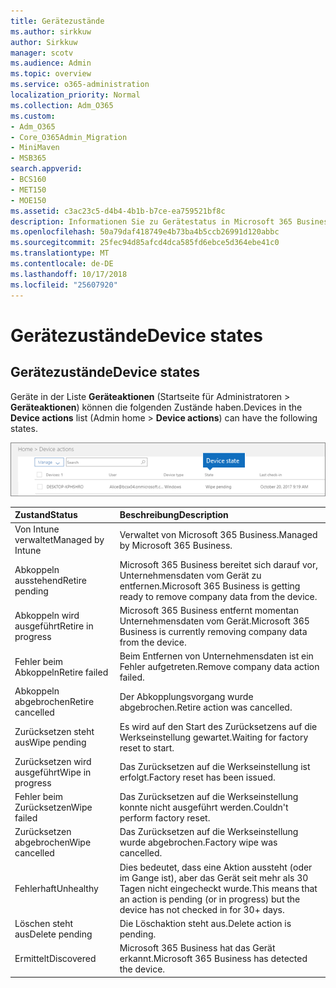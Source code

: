 ```yaml
---
title: Gerätezustände
ms.author: sirkkuw
author: Sirkkuw
manager: scotv
ms.audience: Admin
ms.topic: overview
ms.service: o365-administration
localization_priority: Normal
ms.collection: Adm_O365
ms.custom:
- Adm_O365
- Core_O365Admin_Migration
- MiniMaven
- MSB365
search.appverid:
- BCS160
- MET150
- MOE150
ms.assetid: c3ac23c5-d4b4-4b1b-b7ce-ea759521bf8c
description: Informationen Sie zu Gerätestatus in Microsoft 365 Business.
ms.openlocfilehash: 50a79daf418749e4b73ba4b5ccb26991d120abbc
ms.sourcegitcommit: 25fec94d85afcd4dca585fd6ebce5d364ebe41c0
ms.translationtype: MT
ms.contentlocale: de-DE
ms.lasthandoff: 10/17/2018
ms.locfileid: "25607920"
---
```

# <a name="device-states"></a><span data-ttu-id="73b6c-103">Gerätezustände</span><span class="sxs-lookup"><span data-stu-id="73b6c-103">Device states</span></span>

## <a name="device-states"></a><span data-ttu-id="73b6c-104">Gerätezustände</span><span class="sxs-lookup"><span data-stu-id="73b6c-104">Device states</span></span>

<span data-ttu-id="73b6c-105">Geräte in der Liste **Geräteaktionen** (Startseite für Administratoren \> **Geräteaktionen**) können die folgenden Zustände haben.</span><span class="sxs-lookup"><span data-stu-id="73b6c-105">Devices in the **Device actions** list (Admin home \> **Device actions**) can have the following states.</span></span>
  
![In the Device actions list, you can see the Devices states.](media/a621c47e-45d9-4e1a-beb9-c03254d40c1d.png)
  
|<span data-ttu-id="73b6c-107">**Zustand**</span><span class="sxs-lookup"><span data-stu-id="73b6c-107">**Status**</span></span>|<span data-ttu-id="73b6c-108">**Beschreibung**</span><span class="sxs-lookup"><span data-stu-id="73b6c-108">**Description**</span></span>|
|:-----|:-----|
|<span data-ttu-id="73b6c-109">Von Intune verwaltet</span><span class="sxs-lookup"><span data-stu-id="73b6c-109">Managed by Intune</span></span>  <br/> |<span data-ttu-id="73b6c-110">Verwaltet von Microsoft 365 Business.</span><span class="sxs-lookup"><span data-stu-id="73b6c-110">Managed by Microsoft 365 Business.</span></span>  <br/> |
|<span data-ttu-id="73b6c-111">Abkoppeln ausstehend</span><span class="sxs-lookup"><span data-stu-id="73b6c-111">Retire pending</span></span>  <br/> |<span data-ttu-id="73b6c-112">Microsoft 365 Business bereitet sich darauf vor, Unternehmensdaten vom Gerät zu entfernen.</span><span class="sxs-lookup"><span data-stu-id="73b6c-112">Microsoft 365 Business is getting ready to remove company data from the device.</span></span>  <br/> |
|<span data-ttu-id="73b6c-113">Abkoppeln wird ausgeführt</span><span class="sxs-lookup"><span data-stu-id="73b6c-113">Retire in progress</span></span>  <br/> |<span data-ttu-id="73b6c-114">Microsoft 365 Business entfernt momentan Unternehmensdaten vom Gerät.</span><span class="sxs-lookup"><span data-stu-id="73b6c-114">Microsoft 365 Business is currently removing company data from the device.</span></span>  <br/> |
|<span data-ttu-id="73b6c-115">Fehler beim Abkoppeln</span><span class="sxs-lookup"><span data-stu-id="73b6c-115">Retire failed</span></span>  <br/> | <span data-ttu-id="73b6c-116">Beim Entfernen von Unternehmensdaten ist ein Fehler aufgetreten.</span><span class="sxs-lookup"><span data-stu-id="73b6c-116">Remove company data action failed.</span></span>  <br/> |
|<span data-ttu-id="73b6c-117">Abkoppeln abgebrochen</span><span class="sxs-lookup"><span data-stu-id="73b6c-117">Retire cancelled</span></span>  <br/> |<span data-ttu-id="73b6c-118">Der Abkopplungsvorgang wurde abgebrochen.</span><span class="sxs-lookup"><span data-stu-id="73b6c-118">Retire action was cancelled.</span></span>  <br/> |
|<span data-ttu-id="73b6c-119">Zurücksetzen steht aus</span><span class="sxs-lookup"><span data-stu-id="73b6c-119">Wipe pending</span></span>  <br/> |<span data-ttu-id="73b6c-120">Es wird auf den Start des Zurücksetzens auf die Werkseinstellung gewartet.</span><span class="sxs-lookup"><span data-stu-id="73b6c-120">Waiting for factory reset to start.</span></span>  <br/> |
|<span data-ttu-id="73b6c-121">Zurücksetzen wird ausgeführt</span><span class="sxs-lookup"><span data-stu-id="73b6c-121">Wipe in progress</span></span>  <br/> |<span data-ttu-id="73b6c-122">Das Zurücksetzen auf die Werkseinstellung ist erfolgt.</span><span class="sxs-lookup"><span data-stu-id="73b6c-122">Factory reset has been issued.</span></span>  <br/> |
|<span data-ttu-id="73b6c-123">Fehler beim Zurücksetzen</span><span class="sxs-lookup"><span data-stu-id="73b6c-123">Wipe failed</span></span>  <br/> |<span data-ttu-id="73b6c-124">Das Zurücksetzen auf die Werkseinstellung konnte nicht ausgeführt werden.</span><span class="sxs-lookup"><span data-stu-id="73b6c-124">Couldn't perform factory reset.</span></span>  <br/> |
|<span data-ttu-id="73b6c-125">Zurücksetzen abgebrochen</span><span class="sxs-lookup"><span data-stu-id="73b6c-125">Wipe cancelled</span></span>  <br/> |<span data-ttu-id="73b6c-126">Das Zurücksetzen auf die Werkseinstellung wurde abgebrochen.</span><span class="sxs-lookup"><span data-stu-id="73b6c-126">Factory wipe was cancelled.</span></span>  <br/> |
|<span data-ttu-id="73b6c-127">Fehlerhaft</span><span class="sxs-lookup"><span data-stu-id="73b6c-127">Unhealthy</span></span>  <br/> |<span data-ttu-id="73b6c-128">Dies bedeutet, dass eine Aktion aussteht (oder im Gange ist), aber das Gerät seit mehr als 30 Tagen nicht eingecheckt wurde.</span><span class="sxs-lookup"><span data-stu-id="73b6c-128">This means that an action is pending (or in progress) but the device has not checked in for 30+ days.</span></span>  <br/> |
|<span data-ttu-id="73b6c-129">Löschen steht aus</span><span class="sxs-lookup"><span data-stu-id="73b6c-129">Delete pending</span></span>  <br/> |<span data-ttu-id="73b6c-130">Die Löschaktion steht aus.</span><span class="sxs-lookup"><span data-stu-id="73b6c-130">Delete action is pending.</span></span>  <br/> |
|<span data-ttu-id="73b6c-131">Ermittelt</span><span class="sxs-lookup"><span data-stu-id="73b6c-131">Discovered</span></span>  <br/> |<span data-ttu-id="73b6c-132">Microsoft 365 Business hat das Gerät erkannt.</span><span class="sxs-lookup"><span data-stu-id="73b6c-132">Microsoft 365 Business has detected the device.</span></span>  <br/> |
   
